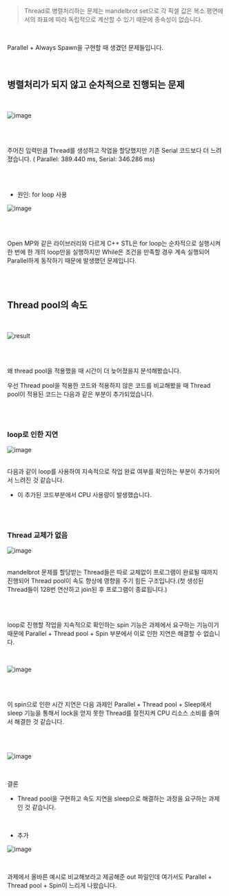>  Thread로 병렬처리하는 문제는 mandelbrot set으로 각 픽셀 값은 복소 평면에서의 좌표에 따라 독립적으로 계산할 수 있기 때문에 종속성이 없습니다.

</br>

Parallel + Always Spawn을 구현할 때 생겼던 문제들입니다.

</br>

## 병렬처리가 되지 않고 순차적으로 진행되는 문제
</br>


![image](https://github.com/audrb1999/CS149_assignment/assets/68139415/5a724c40-b5e7-4f56-9bc9-08b4f13361b0)

</br>
</br>

주어진 입력만큼 Thread를 생성하고 작업을 할당했지만 기존 Serial 코드보다 더 느려졌습니다. ( Parallel: 389.440 ms, Serial: 346.286 ms)

</br>
</br>

- 원인: for loop 사용

![image](https://github.com/audrb1999/CS149_assignment/assets/68139415/e7202dd7-fee1-41c3-9e4a-9ee4bcf90e1f)

</br>
</br>

Open MP와 같은 라이브러리와 다르게 C++ STL은 for loop는 순차적으로 실행시켜 한 번에 한 개의 loop만을 실행하지만 While은 조건을 만족할 경우 계속 실행되어 Parallel하게 동작하기 때문에 발생했던 문제입니다.

</br>
</br>

## Thread pool의 속도 
</br>

![result](https://github.com/audrb1999/CS149_assignment/assets/68139415/f9028005-7142-41f8-b72d-95aae7b59afa)


</br>
</br>

왜 thread pool을 적용했을 때 시간이 더 늦어졌을지 분석해봤습니다.

우선 Thread pool을 적용한 코드와 적용하지 않은 코드를 비교해봤을 때 Thread pool이 적용된 코드는 다음과 같은 부분이 추가되었습니다.

</br>
</br>

### loop로 인한 지연

![image](https://github.com/audrb1999/CS149_assignment/assets/68139415/2af3b1fd-05cb-4a99-b006-c6202fbc17fe)
</br>
</br>

다음과 같이 loop를 사용하여 지속적으로 작업 완료 여부를 확인하는 부분이 추가되어서 느려진 것 같습니다.
- 이 추가된 코드부분에서 CPU 사용량이 발생했습니다.

</br>
</br>

### Thread 교체가 없음

![image](https://github.com/audrb1999/CS149_assignment/assets/68139415/cc4b14fc-011f-41af-af02-57e2e4e8a95b)
</br>
</br>

mandelbrot 문제를 할당받는 Thread들은 따로 교체없이 프로그램이 완료될 때까지 진행되어 Thread pool이 속도 향상에 영향을 주기 힘든 구조입니다.(첫 생성된 Thread들이 128번 연산하고 join된 후 프로그램이 종료됩니다.)

</br>
</br>

loop로 진행할 작업을 지속적으로 확인하는 spin 기능은 과제에서 요구하는 기능이기 때문에 Parallel + Thread pool + Spin 부분에서 이로 인한 지연은 해결할 수 없습니다.

</br>

![image](https://github.com/audrb1999/CS149_assignment/assets/68139415/d8f2adf0-d436-45d5-a274-3ef2f5996d95)

</br>
</br>

이 spin으로 인한 시간 지연은 다음 과제인 Parallel + Thread pool + Sleep에서 sleep 기능을 통해서 lock을 얻지 못한 Thread를 절전지켜 CPU 리소스 소비를 줄여서 해결한 것 같습니다.

</br>
</br>

![image](https://github.com/audrb1999/CS149_assignment/assets/68139415/b9f584ff-8cde-4890-a0cf-a93150a3daaf)

</br>

결론

- Thread pool을 구현하고 속도 지연을 sleep으로 해결하는 과정을 요구하는 과제인 것 같습니다.

</br>

+ 추가 

![image](https://github.com/audrb1999/CS149_assignment/assets/68139415/3291ee7c-8a87-4fc3-8a17-5f38f1228c8c)

</br>

과제에서 올바른 예시로 비교해보라고 제공해준 out 파일인데 여기서도 Parallel + Thread pool + Spin이 느리게 나왔습니다.








